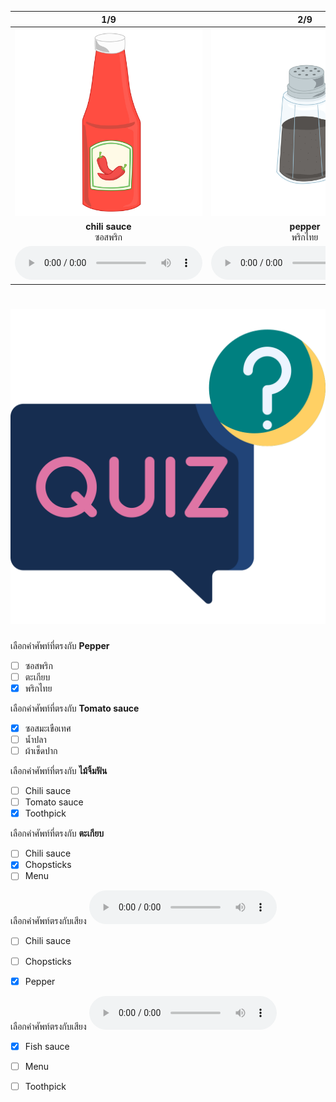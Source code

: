 <div class="carrousel">


|1/9|2/9|3/9|4/9|5/9|6/9|7/9|8/9|9/9|
| :----: | :----: | :----: | :----: | :----: | :----: | :----: | :----: | :----: |
|![](/media/img/on&#x20;the&#x20;table__chili&#x20;sauce.svg)|![](/media/img/on&#x20;the&#x20;table__pepper.svg)|![](/media/img/on&#x20;the&#x20;table__napkin.svg)|![](/media/img/on&#x20;the&#x20;table__toothpick.svg)|![](/media/img/on&#x20;the&#x20;table__chopsticks.svg)|![](/media/img/on&#x20;the&#x20;table__tomato&#x20;sauce.svg)|![](/media/img/on&#x20;the&#x20;table__fish&#x20;sauce.svg)|![](/media/img/on&#x20;the&#x20;table__salt.svg)|![](/media/img/on&#x20;the&#x20;table__menu.svg)|
|**chili sauce**<br>ซอสพริก|**pepper**<br>พริกไทย|**napkin**<br>ผ้าเช็ดปาก|**toothpick**<br>ไม้จิ้มฟัน|**chopsticks**<br>ตะเกียบ|**tomato sauce**<br>ซอสมะเขือเทศ|**fish sauce**<br>น้ำปลา|**salt**<br>เกลือ|**menu**<br>เมนู|
|![](/media/audio/chili&#x20;sauce.mp3)|![](/media/audio/pepper.mp3)|![](/media/audio/napkin.mp3)|![](/media/audio/toothpick.mp3)|![](/media/audio/chopsticks.mp3)|![](/media/audio/tomato&#x20;sauce.mp3)|![](/media/audio/fish&#x20;sauce.mp3)|![](/media/audio/salt.mp3)|![](/media/audio/menu.mp3)|

</div>



# ![icon](/media/icons/quiz.svg) 


 เลือกคำศัพท์ที่ตรงกับ **Pepper**
 - [ ] ซอสพริก
 - [ ] ตะเกียบ
 - [x] พริกไทย

 เลือกคำศัพท์ที่ตรงกับ **Tomato sauce**
 - [x] ซอสมะเขือเทศ
 - [ ] น้ำปลา
 - [ ] ผ้าเช็ดปาก

 เลือกคำศัพท์ที่ตรงกับ **ไม้จิ้มฟัน**
 - [ ] Chili sauce
 - [ ] Tomato sauce
 - [x] Toothpick

 เลือกคำศัพท์ที่ตรงกับ **ตะเกียบ**
 - [ ] Chili sauce
 - [x] Chopsticks
 - [ ] Menu

เลือกคำศัพท์ตรงกับเสียง ![](/media/audio/pepper.mp3) 
 - [ ] Chili sauce
 - [ ] Chopsticks
 - [x] Pepper


เลือกคำศัพท์ตรงกับเสียง ![](/media/audio/fish&#x20;sauce.mp3) 
 - [x] Fish sauce
 - [ ] Menu
 - [ ] Toothpick

